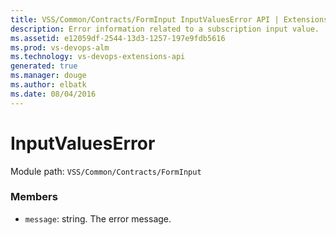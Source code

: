 ```yaml
---
title: VSS/Common/Contracts/FormInput InputValuesError API | Extensions for Visual Studio Team Services
description: Error information related to a subscription input value.
ms.assetid: e12059df-2544-13d3-1257-197e9fdb5616
ms.prod: vs-devops-alm
ms.technology: vs-devops-extensions-api
generated: true
ms.manager: douge
ms.author: elbatk
ms.date: 08/04/2016
---
```


# InputValuesError

Module path: `VSS/Common/Contracts/FormInput`


### Members

* `message`: string. The error message.


